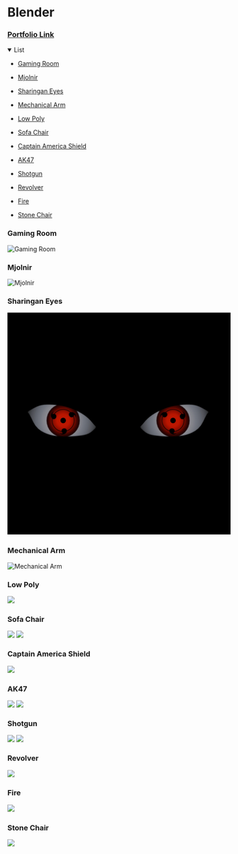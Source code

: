 # Blender

### [Portfolio Link](https://www.shrimadbhagwat01.tk/projects)

<details open>

<summary>List</summary>

- [Gaming Room](#gaming-room)

- [Mjolnir](#mjolnir)

- [Sharingan Eyes](#sharingan-eyes)

- [Mechanical Arm](#mechanical-arm)

- [Low Poly](#low-poly)

- [Sofa Chair](#sofa-chair)

- [Captain America Shield](#captain-america-shield)

- [AK47](#ak47)

- [Shotgun](#shotgun)

- [Revolver](#revolver)

- [Fire](#fire)

- [Stone Chair](#stone-chair)

</details>

### Gaming Room

![Gaming Room](renders/gaming_room.png)

### Mjolnir

![Mjolnir](renders/mjolnir.png)

### Sharingan Eyes

![Sharingan Eyes](renders/eyes.png)

### Mechanical Arm

![Mechanical Arm](renders/mechanical-arm.gif)

### Low Poly

![](renders/lowpoly.gif)

### Sofa Chair

![](renders/sofa-chair.png)
![](renders/sofa-chair2.png)

### Captain America Shield

![](renders/captain_shield1.png)

### AK47

![](renders/ak47.png)
![](renders/ak47-1.png)

### Shotgun

![](renders/shotgun.png)
![](renders/shotgun1.png)

### Revolver

![](renders/pistol.png)

### Fire

![](renders/fire.gif)

### Stone Chair

![](renders/stone-chair.png)
